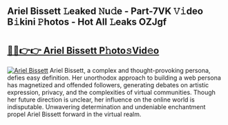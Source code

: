 ## Ariel Bissett 𝙻eaked 𝙽u𝚍e - Part-7VK 𝚅𝚒deo B𝚒kini 𝙿hotos - Hot All 𝙻eaks OZJgf

# <h2><a href="http://ld24t9.urlbe.top/?page=Ariel+Bissett">🔗🔗👉👉 Ariel Bissett P𝚑oto𝚜Vid𝚎o</a></h2>

[![Ariel Bissett](https://i.imgur.com/eBuTRDB.gif)](http://ld24t9.urlbe.top/?page=Ariel+Bissett)
Ariel Bissett, a complex and thought-provoking persona, defies easy definition. Her unorthodox approach to building a web persona has magnetized and offended followers, generating debates on artistic expression, privacy, and the complexities of virtual communities. Though her future direction is unclear, her influence on the online world is indisputable. Unwavering determination and undeniable enchantment propel Ariel Bissett forward in the virtual realm.
